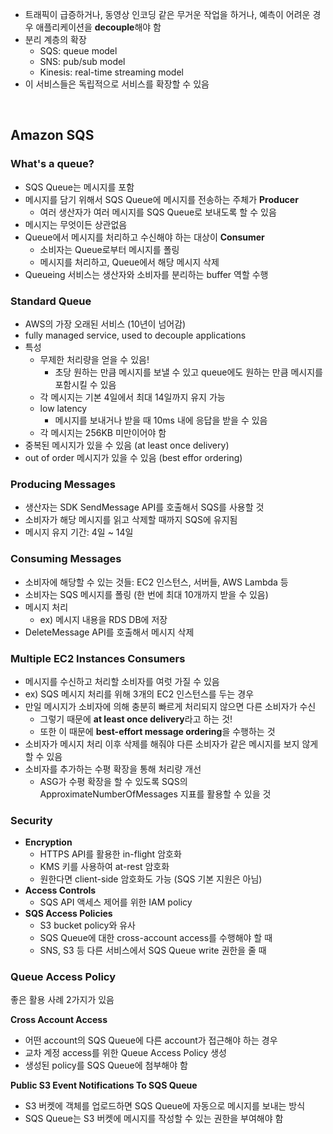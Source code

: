 - 트래픽이 급증하거나, 동영상 인코딩 같은 무거운 작업을 하거나, 예측이 어려운 경우 애플리케이션을 **decouple**해야 함
- 분리 계층의 확장
  - SQS: queue model
  - SNS: pub/sub model
  - Kinesis: real-time streaming model
- 이 서비스들은 독립적으로 서비스를 확장할 수 있음

<br>

## Amazon SQS

### What's a queue?

- SQS Queue는 메시지를 포함
- 메시지를 담기 위해서 SQS Queue에 메시지를 전송하는 주체가 **Producer**
  - 여러 생산자가 여러 메시지를 SQS Queue로 보내도록 할 수 있음
- 메시지는 무엇이든 상관없음
- Queue에서 메시지를 처리하고 수신해야 하는 대상이 **Consumer**
  - 소비자는 Queue로부터 메시지를 폴링
  - 메시지를 처리하고, Queue에서 해당 메시지 삭제
- Queueing 서비스는 생산자와 소비자를 분리하는 buffer 역할 수행

### Standard Queue

- AWS의 가장 오래된 서비스 (10년이 넘어감)
- fully managed service, used to decouple applications
- 특성
  - 무제한 처리량을 얻을 수 있음!
    - 초당 원하는 만큼 메시지를 보낼 수 있고 queue에도 원하는 만큼 메시지를 포함시킬 수 있음
  - 각 메시지는 기본 4일에서 최대 14일까지 유지 가능
  - low latency
    - 메시지를 보내거나 받을 때 10ms 내에 응답을 받을 수 있음
  - 각 메시지는 256KB 미만이어야 함
- 중복된 메시지가 있을 수 있음 (at least once delivery)
- out of order 메시지가 있을 수 있음 (best effor ordering)

### Producing Messages

- 생산자는 SDK SendMessage API를 호출해서 SQS를 사용할 것
- 소비자가 해당 메시지를 읽고 삭제할 때까지 SQS에 유지됨
- 메시지 유지 기간: 4일 ~ 14일

### Consuming Messages

- 소비자에 해당할 수 있는 것들: EC2 인스턴스, 서버들, AWS Lambda 등
- 소비자는 SQS 메시지를 폴링 (한 번에 최대 10개까지 받을 수 있음)
- 메시지 처리
  - ex) 메시지 내용을 RDS DB에 저장
- DeleteMessage API를 호출해서 메시지 삭제

### Multiple EC2 Instances Consumers

- 메시지를 수신하고 처리할 소비자를 여럿 가질 수 있음
- ex) SQS 메시지 처리를 위해 3개의 EC2 인스턴스를 두는 경우
- 만일 메시지가 소비자에 의해 충분히 빠르게 처리되지 않으면 다른 소비자가 수신
  - 그렇기 때문에 **at least once delivery**라고 하는 것!
  - 또한 이 때문에 **best-effort message ordering**을 수행하는 것
- 소비자가 메시지 처리 이후 삭제를 해줘야 다른 소비자가 같은 메시지를 보지 않게 할 수 있음
- 소비자를 추가하는 수평 확장을 통해 처리량 개선
  - ASG가 수평 확장을 할 수 있도록 SQS의 ApproximateNumberOfMessages 지표를 활용할 수 있을 것

### Security

- **Encryption**
  - HTTPS API를 활용한 in-flight 암호화
  - KMS 키를 사용하여 at-rest 암호화
  - 원한다면 client-side 암호화도 가능 (SQS 기본 지원은 아님)
- **Access Controls**
  - SQS API 액세스 제어를 위한 IAM policy
- **SQS Access Policies**
  - S3 bucket policy와 유사
  - SQS Queue에 대한 cross-account access를 수행해야 할 때
  - SNS, S3 등 다른 서비스에서 SQS Queue write 권한을 줄 때

### Queue Access Policy

좋은 활용 사례 2가지가 있음

**Cross Account Access**

- 어떤 account의 SQS Queue에 다른 account가 접근해야 하는 경우
- 교차 계정 access를 위한 Queue Access Policy 생성
- 생성된 policy를 SQS Queue에 첨부해야 함

**Public S3 Event Notifications To SQS Queue**

- S3 버켓에 객체를 업로드하면 SQS Queue에 자동으로 메시지를 보내는 방식
- SQS Queue는 S3 버켓에 메시지를 작성할 수 있는 권한을 부여해야 함
